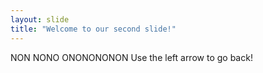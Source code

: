 ```yaml
---
layout: slide
title: "Welcome to our second slide!"
---
```

NON NONO ONONONONON
Use the left arrow to go back!
